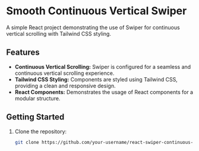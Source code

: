 # Smooth Continuous Vertical Swiper

A simple React project demonstrating the use of Swiper for continuous vertical scrolling with Tailwind CSS styling.

## Features

- **Continuous Vertical Scrolling:** Swiper is configured for a seamless and continuous vertical scrolling experience.
- **Tailwind CSS Styling:** Components are styled using Tailwind CSS, providing a clean and responsive design.
- **React Components:** Demonstrates the usage of React components for a modular structure.

## Getting Started

1. Clone the repository:

   ```bash
   git clone https://github.com/your-username/react-swiper-continuous-vertical-scroll.git
